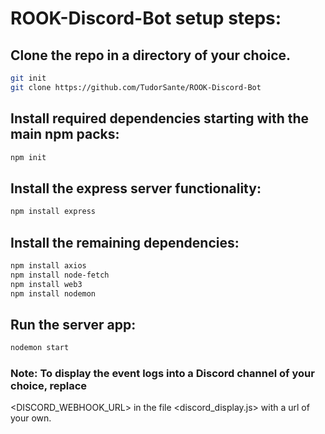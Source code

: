 # ROOK-Discord-Bot setup steps:

## Clone the repo in a directory of your choice.
```bash
git init
git clone https://github.com/TudorSante/ROOK-Discord-Bot
```

## Install required dependencies starting with the main npm packs:
```bash
npm init
```

## Install the express server functionality:
```bash
npm install express
```

## Install the remaining dependencies:
```bash
npm install axios
npm install node-fetch
npm install web3
npm install nodemon
```

## Run the server app:
```bash
nodemon start
```

### Note: To display the event logs into a Discord channel of your choice, replace
<DISCORD_WEBHOOK_URL> in the file <discord_display.js> with a url of your own.
